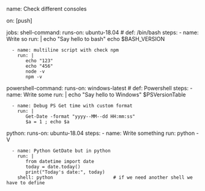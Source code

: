 
name: Check different consoles

on: [push]

jobs: 
  shell-command:
    runs-on: ubuntu-18.04 # def: /bin/bash
    steps: 
      - name: Write so
        run: |
           echo "Say hello to bash" 
           echo $BASH_VERSION
      
      - name: multiline script with check npm
        run: | 
           echo "123"
           echo "456"
           node -v
           npm -v

  powershell-command:
    runs-on: windows-latest # def: Powershell
    steps: 
      - name: Write some
        run: |
           echo "Say hello to Windows"
           $PSVersionTable
      
      - name: Debug PS Get time with custom format
        run: |
           Get-Date -format "yyyy--MM--dd HH:mm:ss"
           $a = 1 ; echo $a

  python:
    runs-on: ubuntu-18.04
    steps: 
      - name: Write something
        run: python -V
      
      - name: Python GetDate but in python
        run: |
           from datetime import date
           today = date.today()
           print("Today's date:", today)
        shell: python                      # if we need another shell we have to define